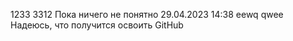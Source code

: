 1233
    3312 Пока ничего не понятно
         29.04.2023
         14:38
    eewq
qwee Надеюсь, что получится освоить GitHub
